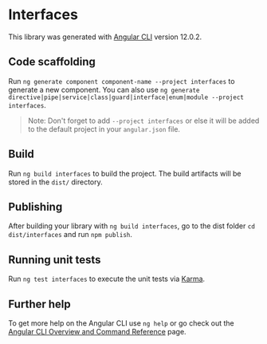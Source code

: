 # Interfaces

This library was generated with [Angular CLI](https://github.com/angular/angular-cli) version 12.0.2.

## Code scaffolding

Run `ng generate component component-name --project interfaces` to generate a new component. You can also use `ng generate directive|pipe|service|class|guard|interface|enum|module --project interfaces`.
> Note: Don't forget to add `--project interfaces` or else it will be added to the default project in your `angular.json` file. 

## Build

Run `ng build interfaces` to build the project. The build artifacts will be stored in the `dist/` directory.

## Publishing

After building your library with `ng build interfaces`, go to the dist folder `cd dist/interfaces` and run `npm publish`.

## Running unit tests

Run `ng test interfaces` to execute the unit tests via [Karma](https://karma-runner.github.io).

## Further help

To get more help on the Angular CLI use `ng help` or go check out the [Angular CLI Overview and Command Reference](https://angular.io/cli) page.

